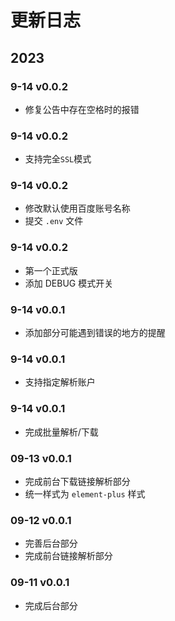 # 更新日志

## 2023

### 9-14 v0.0.2

- 修复公告中存在空格时的报错

### 9-14 v0.0.2

- 支持完全`SSL`模式

### 9-14 v0.0.2

- 修改默认使用百度账号名称
- 提交 `.env` 文件

### 9-14 v0.0.2

- 第一个正式版
- 添加 DEBUG 模式开关

### 9-14 v0.0.1

- 添加部分可能遇到错误的地方的提醒

### 9-14 v0.0.1

- 支持指定解析账户

### 9-14 v0.0.1

- 完成批量解析/下载

### 09-13 v0.0.1

- 完成前台下载链接解析部分
- 统一样式为 `element-plus` 样式

### 09-12 v0.0.1

- 完善后台部分
- 完成前台链接解析部分

### 09-11 v0.0.1

- 完成后台部分
